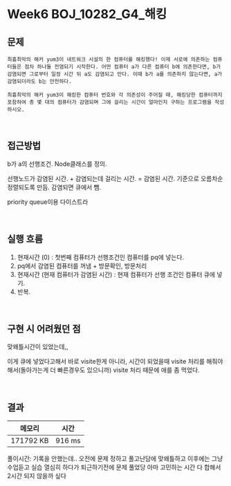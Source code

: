 # Week6 BOJ_10282_G4_해킹

## 문제

```
최흉최악의 해커 yum3이 네트워크 시설의 한 컴퓨터를 해킹했다! 이제 서로에 의존하는 컴퓨터들은 점차 하나둘 전염되기 시작한다. 어떤 컴퓨터 a가 다른 컴퓨터 b에 의존한다면, b가 감염되면 그로부터 일정 시간 뒤 a도 감염되고 만다. 이때 b가 a를 의존하지 않는다면, a가 감염되더라도 b는 안전하다.

최흉최악의 해커 yum3이 해킹한 컴퓨터 번호와 각 의존성이 주어질 때, 해킹당한 컴퓨터까지 포함하여 총 몇 대의 컴퓨터가 감염되며 그에 걸리는 시간이 얼마인지 구하는 프로그램을 작성하시오.
```
<br>

## 접근방법
b가 a의 선행조건. Node클래스를 정의. 

선행노드가 감염된 시간. + 감염되는데 걸리는 시간. = 감염된 시간. 기준으로 오름차순 정렬되도록 만듬. 감염되면 큐에서 뺌.

priority queue이용 다이스트라


<br>

## 실행 흐름
1. 현재시간 (0) : 첫번째 컴퓨터가 선행조건인 컴퓨터를 pq에 넣는다.
2. pq에서 감염된 컴퓨터를 꺼냄 + 방문확인, 방문처리
3. 현재시간 (현재 컴퓨터가 감염된 시간) : 현재 컴퓨터가 선행 조건인 컴퓨터 큐에 넣기.
4. 반복.


<br>

## 구현 시 어려웠던 점
맞왜틀시간이 있었는데,,

이게 큐에 넣었다고해서 바로 visite한게 아니라, 시간이 되었을때 visite 처리를 해줘야 해서(돌아가는게 더 빠른경우도 있으니까) visite 처리 때문에 애를 좀 먹었다.


<br>

## 결과

|메모리|시간|
|:---:|:---:|
|171792 KB|916 ms|

풀이시간: 기록을 안했는데.. 오전에 문제 정하고 풀고난담에 맞왜틀하고 이후에는 그냥 수업듣고 실습 열심히 하다가 퇴근하기전에 문제 풀었당 아마 고민하는 시간 다 합해서 2시간 되지 않을까 싶다
